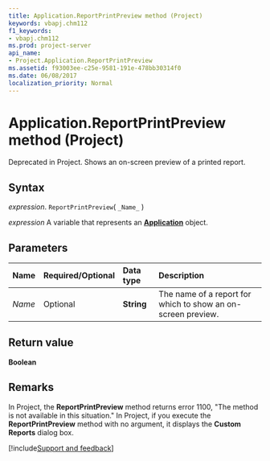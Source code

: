 ```yaml
---
title: Application.ReportPrintPreview method (Project)
keywords: vbapj.chm112
f1_keywords:
- vbapj.chm112
ms.prod: project-server
api_name:
- Project.Application.ReportPrintPreview
ms.assetid: f93003ee-c25e-9581-191e-478bb30314f0
ms.date: 06/08/2017
localization_priority: Normal
---
```



# Application.ReportPrintPreview method (Project)

Deprecated in Project. Shows an on-screen preview of a printed report.


## Syntax

_expression_. `ReportPrintPreview`( `_Name_` )

_expression_ A variable that represents an **[Application](Project.Application.md)** object.


## Parameters



|Name|Required/Optional|Data type|Description|
|:-----|:-----|:-----|:-----|
| _Name_|Optional|**String**|The name of a report for which to show an on-screen preview. |

## Return value

 **Boolean**


## Remarks

In Project, the  **ReportPrintPreview** method returns error 1100, "The method is not available in this situation." In Project, if you execute the **ReportPrintPreview** method with no argument, it displays the **Custom Reports** dialog box.

[!include[Support and feedback](~/includes/feedback-boilerplate.md)]